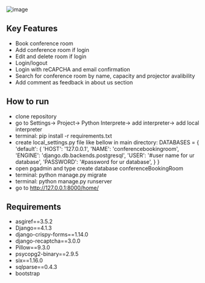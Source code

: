 
![image](https://user-images.githubusercontent.com/106817902/203418984-6230a506-5fe1-4e7e-a3df-d779f5eb943e.png)

## Key Features

* Book conference room
* Add conference room if login
* Edit and delete room if login
* Login/logout
* Login with reCAPCHA and email confirmation
* Search for conference room by name, capacity and projector avalibility
* Add comment as feedback in about us section


## How to run
* clone repository
* go to Settings-> Project-> Python Interprete-> add interpreter-> add local interpreter
* terminal: pip install -r requirements.txt
* create local_settings.py file like bellow in main directory:
   DATABASES = {
      'default': {
          'HOST': '127.0.0.1',
          'NAME': 'conferencebookingroom',
          'ENGINE': 'django.db.backends.postgresql',
          'USER': '#user name for ur database',
          'PASSWORD': '#password for ur database',
      }
  }
* open pgadmin and type create database conferenceBookingRoom
* terminal: python manage.py migrate 
* terminal: python manage.py runserver
* go to http://127.0.0.1:8000/home/



## Requirements

* asgiref==3.5.2
* Django==4.1.3
* django-crispy-forms==1.14.0
* django-recaptcha==3.0.0
* Pillow==9.3.0
* psycopg2-binary==2.9.5
* six==1.16.0
* sqlparse==0.4.3
* bootstrap
